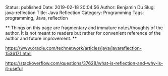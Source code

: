 Status: published
Date: 2019-02-18 20:04:56
Author: Benjamin Du
Slug: java-reflection
Title: Java Reflection
Category: Programming
Tags: programming, Java, reflection

**
Things on this page are fragmentary and immature notes/thoughts of the author.
It is not meant to readers but rather for convenient reference of the author and future improvement.
**


https://www.oracle.com/technetwork/articles/java/javareflection-1536171.html


https://stackoverflow.com/questions/37628/what-is-reflection-and-why-is-it-useful


